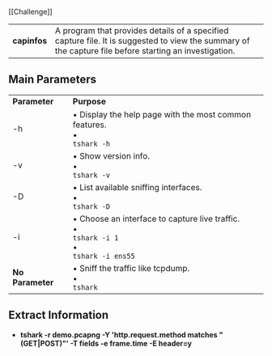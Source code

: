 [[Challenge]]

|   |   |
|---|---|
|**capinfos**|A program that provides details of a specified capture file. It is suggested to view the summary of the capture file before starting an investigation.|

## Main Parameters

|   |   |
|---|---|
|**Parameter**|**Purpose**|
|-h|• Display the help page with the most common features.  <br>•  <br>`tshark -h`|
|-v|• Show version info.  <br>•  <br>`tshark -v`|
|-D|• List available sniffing interfaces.  <br>•  <br>`tshark -D`|
|-i|• Choose an interface to capture live traffic.  <br>•  <br>`tshark -i 1`  <br>•  <br>`tshark -i ens55`|
|**No Parameter**|• Sniff the traffic like tcpdump.  <br>•  <br>`tshark`|

## Extract Information

- **tshark -r demo.pcapng -Y 'http.request.method matches "(GET|POST)"' -T fields -e frame.time -E header=y**